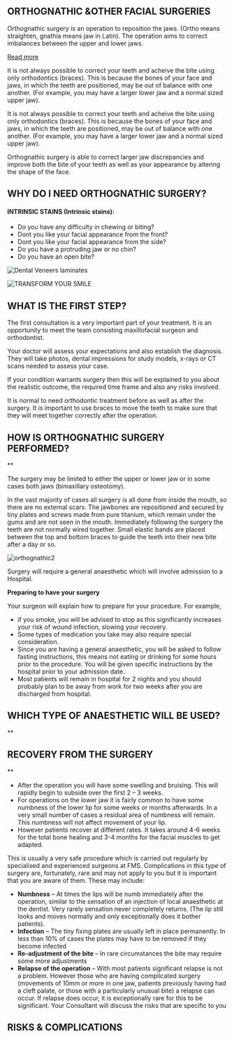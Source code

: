 

## ORTHOGNATHIC &OTHER FACIAL SURGERIES

Orthognathic surgery is an operation to reposition the jaws. (Ortho means straighten, gnathia means jaw in Latin). The operation aims to correct imbalances between the upper and lower jaws.

[Read more](https://www.fmsdental.com/orthognathic-other-facial-surgeries/#vg2)

It is not always possible to correct your teeth and acheive the bite using only orthodontics (braces). This is because the bones of your face and jaws, in which the teeth are positioned, may be out of balance with one another. (For example, you may have a larger lower jaw and a normal sized upper jaw).

It is not always possible to correct your teeth and acheive the bite using only orthodontics (braces). This is because the bones of your face and jaws, in which the teeth are positioned, may be out of balance with one another. (For example, you may have a larger lower jaw and a normal sized upper jaw).

Orthognathic surgery is able to correct larger jaw discrepancies and improve both the bite of your teeth as well as your appearance by altering the shape of the face.

## WHY DO I NEED ORTHOGNATHIC SURGERY?

#### INTRINSIC STAINS (Intrinsic stains):

- Do you have any difficulty in chewing or biting?
- Dont you like your facial appearance from the front?
- Dont you like your facial appearance from the side?
- Do you have a protruding jaw or no chin?
- Do you have an open bite?

![Dental Veneers laminates](https://sp-ao.shortpixel.ai/client/to_auto,q_glossy,ret_img,w_450,h_750/https://www.fmsdental.com/wp-content/uploads/2021/02/450X750-Dental-Veneers_laminates.jpg)

![TRANSFORM YOUR SMILE](https://sp-ao.shortpixel.ai/client/to_auto,q_glossy,ret_img,w_450,h_750/https://www.fmsdental.com/wp-content/uploads/2021/02/450X750-TRANSFORM-YOUR-SMILE.jpg)

## WHAT IS THE FIRST STEP?

The first consultation is a very important part of your treatment. It is an opportunity to meet the team consisting maxillofacial surgeon and orthodontist.

Your doctor will assess your expectations and also establish the diagnosis. They will take photos, dental impressions for study models, x-rays or CT scans needed to assess your case.

If your condition warrants surgery then this will be explained to you about the realistic outcome, the required time frame and also any risks involved.

It is normal to need orthodontic treatment before as well as after the surgery. It is important to use braces to move the teeth to make sure that they will meet together correctly after the operation.

## HOW IS ORTHOGNATHIC SURGERY PERFORMED?

**

The surgery may be limited to either the upper or lower jaw or in some cases both jaws (bimaxillary osteotomy).

In the vast majority of cases all surgery is all done from inside the mouth, so there are no external scars. The jawbones are repositioned and secured by tiny plates and screws made from pure titanium, which remain under the gums and are not seen in the mouth. Immediately following the surgery the teeth are not normally wired together. Small elastic bands are placed between the top and bottom braces to guide the teeth into their new bite after a day or so.

![orthognathic2](https://sp-ao.shortpixel.ai/client/to_auto,q_glossy,ret_img,w_400,h_400/https://www.fmsdental.com/wp-content/uploads/2021/09/orthognathic2-400x400-1.jpg)

Surgery will require a general anaesthetic which will involve admission to a Hospital.

**Preparing to have your surgery**

Your surgeon will explain how to prepare for your procedure. For example,

- if you smoke, you will be advised to stop as this significantly increases your risk of wound infection, slowing your recovery.
- Some types of medication you take may also require special consideration.
- Since you are having a general anaesthetic, you will be asked to follow fasting instructions, this means not eating or drinking for some hours prior to the procedure. You will be given specific instructions by the hospital prior to your admission date.
- Most patients will remain in hospital for 2 nights and you should probably plan to be away from work for two weeks after you are discharged from hospital.

## WHICH TYPE OF ANAESTHETIC WILL BE USED?

**

## RECOVERY FROM THE SURGERY

**

- After the operation you will have some swelling and bruising. This will rapidly begin to subside over the first 2 – 3 weeks.
- For operations on the lower jaw it is fairly common to have some numbness of the lower lip for some weeks or months afterwards. In a very small number of cases a residual area of numbness will remain. This numbness will not affect movement of your lip.
- However patients recover at different rates. It takes around 4-6 weeks for the total bone healing and 3-4 months for the facial muscles to get adapted.

This is usually a very safe procedure which is carried out regularly by specialised and experienced surgeons at FMS. Complications in this type of surgery are, fortunately, rare and may not apply to you but it is important that you are aware of them. These may include:

- **Numbness** – At times the lips will be numb immediately after the operation, similar to the sensation of an injection of local anaesthetic at the dentist. Very rarely sensation never completely returns. (The lip still looks and moves normally and only exceptionally does it bother patients).
- **Infection** – The tiny fixing plates are usually left in place permanently. In less than 10% of cases the plates may have to be removed if they become infected
- **Re-adjustment of the bite** – In rare circumstances the bite may require some more adjustments
- **Relapse of the operation** – With most patients significant relapse is not a problem. However those who are having complicated surgery (movements of 10mm or more in one jaw, patients previously having had a cleft palate, or those with a particularly unusual bite) a relapse can occur. If relapse does occur, it is exceptionally rare for this to be significant. Your Consultant will discuss the risks that are specific to you

## RISKS & COMPLICATIONS

## 